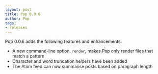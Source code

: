 ```yaml
---
layout: post
title: Pop 0.0.6
author: Pop 
tags:   
- releases
---
```


Pop 0.0.6 adds the following features and enhancements:

* A new command-line option, `render`, makes Pop only render files that match a pattern
* Character and word truncation helpers have been added
* The Atom feed can now summarise posts based on paragraph length


